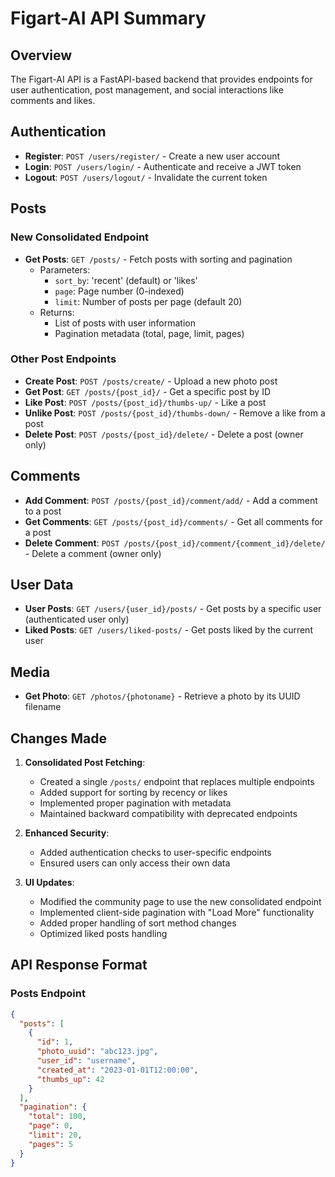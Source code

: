 # Figart-AI API Summary

## Overview
The Figart-AI API is a FastAPI-based backend that provides endpoints for user authentication, post management, and social interactions like comments and likes.

## Authentication
- **Register**: `POST /users/register/` - Create a new user account
- **Login**: `POST /users/login/` - Authenticate and receive a JWT token
- **Logout**: `POST /users/logout/` - Invalidate the current token

## Posts
### New Consolidated Endpoint
- **Get Posts**: `GET /posts/` - Fetch posts with sorting and pagination
  - Parameters:
    - `sort_by`: 'recent' (default) or 'likes'
    - `page`: Page number (0-indexed)
    - `limit`: Number of posts per page (default 20)
  - Returns:
    - List of posts with user information
    - Pagination metadata (total, page, limit, pages)

### Other Post Endpoints
- **Create Post**: `POST /posts/create/` - Upload a new photo post
- **Get Post**: `GET /posts/{post_id}/` - Get a specific post by ID
- **Like Post**: `POST /posts/{post_id}/thumbs-up/` - Like a post
- **Unlike Post**: `POST /posts/{post_id}/thumbs-down/` - Remove a like from a post
- **Delete Post**: `POST /posts/{post_id}/delete/` - Delete a post (owner only)

## Comments
- **Add Comment**: `POST /posts/{post_id}/comment/add/` - Add a comment to a post
- **Get Comments**: `GET /posts/{post_id}/comments/` - Get all comments for a post
- **Delete Comment**: `POST /posts/{post_id}/comment/{comment_id}/delete/` - Delete a comment (owner only)

## User Data
- **User Posts**: `GET /users/{user_id}/posts/` - Get posts by a specific user (authenticated user only)
- **Liked Posts**: `GET /users/liked-posts/` - Get posts liked by the current user

## Media
- **Get Photo**: `GET /photos/{photoname}` - Retrieve a photo by its UUID filename

## Changes Made

1. **Consolidated Post Fetching**:
   - Created a single `/posts/` endpoint that replaces multiple endpoints
   - Added support for sorting by recency or likes
   - Implemented proper pagination with metadata
   - Maintained backward compatibility with deprecated endpoints

2. **Enhanced Security**:
   - Added authentication checks to user-specific endpoints
   - Ensured users can only access their own data

3. **UI Updates**:
   - Modified the community page to use the new consolidated endpoint
   - Implemented client-side pagination with "Load More" functionality
   - Added proper handling of sort method changes
   - Optimized liked posts handling

## API Response Format

### Posts Endpoint
```json
{
  "posts": [
    {
      "id": 1,
      "photo_uuid": "abc123.jpg",
      "user_id": "username",
      "created_at": "2023-01-01T12:00:00",
      "thumbs_up": 42
    }
  ],
  "pagination": {
    "total": 100,
    "page": 0,
    "limit": 20,
    "pages": 5
  }
}
``` 